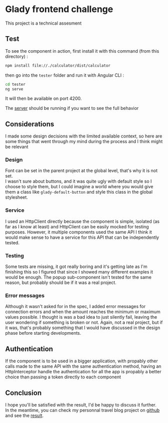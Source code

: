 # Glady frontend challenge

This project is a technical assesment

## Test

To see the component in action, first install it with this command (from this directory) :

```sh
npm install file://./calculator/dist/calculator
```

then go into the `tester` folder and run it with Angular CLI :

```sh
cd tester
ng serve
```

It will then be available on port 4200.

The [server](https://gitlab.com/wedoogift-jobs/challenge/-/tree/master/frontend/calculator-server) should be running if you want to see the full behavior

## Considerations

I made some design decisions with the limited available context, so here are some things that went through my mind during the process and I think might be relevant

### Design

Font can be set in the parent project at the global level, that's why it is not set.  
I wasn't sure about buttons, and it was quite ugly with default style so I choose to style them, but I could imagine a world where you would give them a class like `glady-default-button` and style this class in the global stylesheet.

### Service

I used an HttpClient directly because the component is simple, isolated (as far as I know at least) and HttpClient can be easily mocked for testing purposes. However, it multiple components used the same API I think it would make sense to have a service for this API that can be independently tested.

### Testing

Some tests are missing, it got really boring and it's getting late as I'm finishing this so I figured that since I showed many different examples it would be enough. The popup sub-component isn't tested for the same reason, but probably should be if it was a real project.

### Error messages

Although it wasn't asked for in the spec, I added error messages for connection errors and when the amount reaches the minimum or maximum values possible. I thought is was a bad idea to just silently fail, leaving the user wondering if something is broken or not. Again, not a real project, but if it was, that's probably something that I would have discussed in the design phase before starting developments.

## Authentication

If the component is to be used in a bigger application, with propably other calls made to the same API with the same authentication method, having an HttpInterceptor handle the authentication for all the app is propably a better choice than passing a token directly to each component

## Conclusion

I hope you'll be satisfied with the result, I'd be happy to discuss it further.  
In the meantime, you can check my personnal travel blog project on [github](https://github.com/morysh/frogginaround) and see the [result](https://frogginaround.com/).
